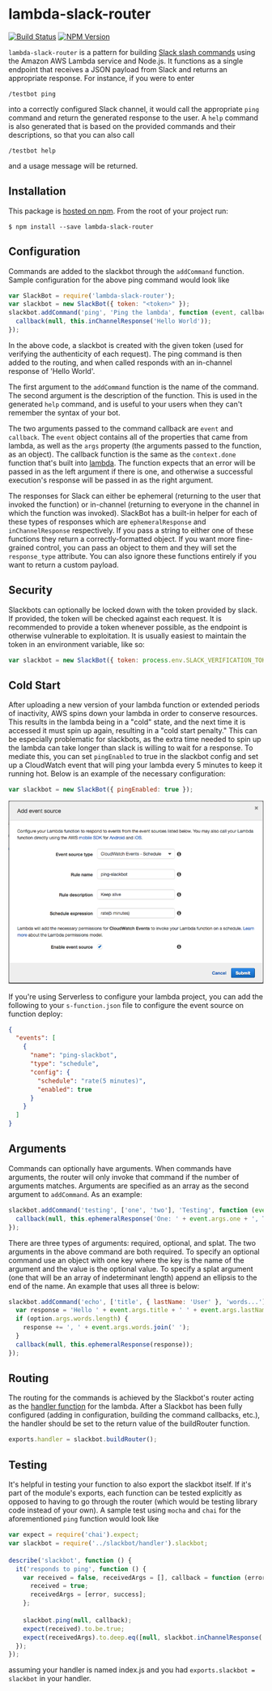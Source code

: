 # lambda-slack-router

[![Build Status](https://travis-ci.org/localytics/lambda-slack-router.svg?branch=master)](https://travis-ci.org/localytics/lambda-slack-router)
[![NPM Version](https://img.shields.io/npm/v/lambda-slack-router.svg)](https://www.npmjs.com/package/lambda-slack-router)

`lambda-slack-router` is a pattern for building [Slack slash commands](https://api.slack.com/slash-commands) using the Amazon AWS Lambda service and Node.js. It functions as a single endpoint that receives a JSON payload from Slack and returns an appropriate response. For instance, if you were to enter

    /testbot ping

into a correctly configured Slack channel, it would call the appropriate `ping` command and return the generated response to the user. A `help` command is also generated that is based on the provided commands and their descriptions, so that you can also call

    /testbot help

and a usage message will be returned.

## Installation

This package is [hosted on npm](https://www.npmjs.com/package/lambda-slack-router). From the root of your project run:

    $ npm install --save lambda-slack-router

## Configuration

Commands are added to the slackbot through the `addCommand` function. Sample configuration for the above ping command would look like

```javascript
var SlackBot = require('lambda-slack-router');
var slackbot = new SlackBot({ token: "<token>" });
slackbot.addCommand('ping', 'Ping the lambda', function (event, callback) {
  callback(null, this.inChannelResponse('Hello World'));
});
```

In the above code, a slackbot is created with the given token (used for verifying the authenticity of each request). The ping command is then added to the routing, and when called responds with an in-channel response of 'Hello World'.

The first argument to the `addCommand` function is the name of the command. The second argument is the description of the function. This is used in the generated `help` command, and is useful to your users when they can't remember the syntax of your bot.

The two arguments passed to the command callback are `event` and `callback`. The `event` object contains all of the properties that came from lambda, as well as the `args` property (the arguments passed to the function, as an object). The callback function is the same as the `context.done` function that's built into [lambda](http://docs.aws.amazon.com/lambda/latest/dg/nodejs-prog-model-context.html). The function expects that an error will be passed in as the left argument if there is one, and otherwise a successful execution's response will be passed in as the right argument.

The responses for Slack can either be ephemeral (returning to the user that invoked the function) or in-channel (returning to everyone in the channel in which the function was invoked). SlackBot has a built-in helper for each of these types of responses which are `ephemeralResponse` and `inChannelResponse` respectively. If you pass a string to either one of these functions they return a correctly-formatted object. If you want more fine-grained control, you can pass an object to them and they will set the `response_type` attribute. You can also ignore these functions entirely if you want to return a custom payload.

## Security

Slackbots can optionally be locked down with the token provided by slack. If provided, the token will be checked against each request. It is recommended to provide a token whenever possible, as the endpoint is otherwise vulnerable to exploitation. It is usually easiest to maintain the token in an environment variable, like so:

```javascript
var slackbot = new SlackBot({ token: process.env.SLACK_VERIFICATION_TOKEN });
```

## Cold Start

After uploading a new version of your lambda function or extended periods of inactivity, AWS spins down your lambda in order to conserve resources. This results in the lambda being in a "cold" state, and the next time it is accessed it must spin up again, resulting in a "cold start penalty." This can be especially problematic for slackbots, as the extra time needed to spin up the lambda can take longer than slack is willing to wait for a response. To mediate this, you can set `pingEnabled` to true in the slackbot config and set up a CloudWatch event that will ping your lambda every 5 minutes to keep it running hot. Below is an example of the necessary configuration:

```javascript
var slackbot = new SlackBot({ pingEnabled: true });
```

![CloudWatch configuration](doc/cloudwatch-configuration.png)

If you're using Serverless to configure your lambda project, you can add the following to your `s-function.json` file to configure the event source on function deploy:

```json
{
  "events": [
    {
      "name": "ping-slackbot",
      "type": "schedule",
      "config": {
        "schedule": "rate(5 minutes)",
        "enabled": true
      }
    }
  ]
}
```

## Arguments

Commands can optionally have arguments. When commands have arguments, the router will only invoke that command if the number of arguments matches. Arguments are specified as an array as the second argument to `addCommand`. As an example:

```javascript
slackbot.addCommand('testing', ['one', 'two'], 'Testing', function (event, callback) {
  callback(null, this.ephemeralResponse('One: ' + event.args.one + ', Two: ' + event.args.two));
});
```

There are three types of arguments: required, optional, and splat. The two arguments in the above command are both required. To specify an optional command use an object with one key where the key is the name of the argument and the value is the optional value. To specify a splat argument (one that will be an array of indeterminant length) append an ellipsis to the end of the name. An example that uses all three is below:

```javascript
slackbot.addCommand('echo', ['title', { lastName: 'User' }, 'words...'], 'Respond to the user', function (event, callback) {
  var response = 'Hello ' + event.args.title + ' ' + event.args.lastName;
  if (option.args.words.length) {
    response += ', ' + event.args.words.join(' ');
  }
  callback(null, this.ephemeralResponse(response));
});
```

## Routing

The routing for the commands is achieved by the Slackbot's router acting as the [handler function](http://docs.aws.amazon.com/lambda/latest/dg/nodejs-prog-model-handler.html) for the lambda. After a Slackbot has been fully configured (adding in configuration, building the command callbacks, etc.), the handler should be set to the return value of the buildRouter function.

```javascript
exports.handler = slackbot.buildRouter();
```

## Testing

It's helpful in testing your function to also export the slackbot itself. If it's part of the module's exports, each function can be tested explicitly as opposed to having to go through the router (which would be testing library code instead of your own). A sample test using `mocha` and `chai` for the aforementioned `ping` function would look like

```javascript
var expect = require('chai').expect;
var slackbot = require('../slackbot/handler').slackbot;

describe('slackbot', function () {
  it('responds to ping', function () {
    var received = false, receivedArgs = [], callback = function (error, success) {
      received = true;
      receivedArgs = [error, success];
    };

    slackbot.ping(null, callback);
    expect(received).to.be.true;
    expect(receivedArgs).to.deep.eq([null, slackbot.inChannelResponse('Hello World')]);
  });
});
```

assuming your handler is named index.js and you had `exports.slackbot = slackbot` in your handler.
